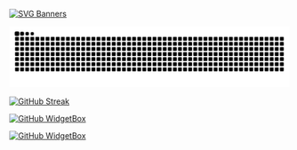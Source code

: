 [![SVG Banners](https://svg-banners.vercel.app/api?type=typeWriter&text1=Hacker%20Typer%20👨‍💻&width=800&height=400)]()


<picture>
  <source media="(prefers-color-scheme: dark)" srcset="https://raw.githubusercontent.com/Nunchakus888/Nunchakus888/output/github-contribution-grid-snake-dark.svg">
  <source media="(prefers-color-scheme: light)" srcset="https://raw.githubusercontent.com/Nunchakus888/Nunchakus888/output/github-contribution-grid-snake.svg">
  <img alt="github contribution grid snake animation" src="https://raw.githubusercontent.com/Nunchakus888/Nunchakus888/output/github-contribution-grid-snake.svg">
</picture>


[![GitHub Streak](https://streak-stats.demolab.com?user=Nunchakus888&theme=transparent&hide_border=true&card_width=1080)]()



[![GitHub WidgetBox](https://github-widgetbox.vercel.app/api/skills?languages=js,ts,java,python,html,css,dart,go,bash,xml,json,yaml,postgresql,mysql,solidity,sass,graphql,markdown&includeNames=true)]()

[![GitHub WidgetBox](https://github-widgetbox.vercel.app/api/skills?frameworks=vue,react,nuxt,next,django,flutter,electron,bootstrap,nest,tailwind,windi,express,svelte,angular,ionic&includeNames=true)]()


<!--
**Nunchakus888/Nunchakus888** is a ✨ _special_ ✨ repository because its `README.md` (this file) appears on your GitHub profile.

Here are some ideas to get you started:

- 🔭 I’m currently working on ...
- 🌱 I’m currently learning ...
- 👯 I’m looking to collaborate on ...
- 🤔 I’m looking for help with ...
- 💬 Ask me about ...
- 📫 How to reach me: ...
- 😄 Pronouns: ...
- ⚡ Fun fact: ...
-->
